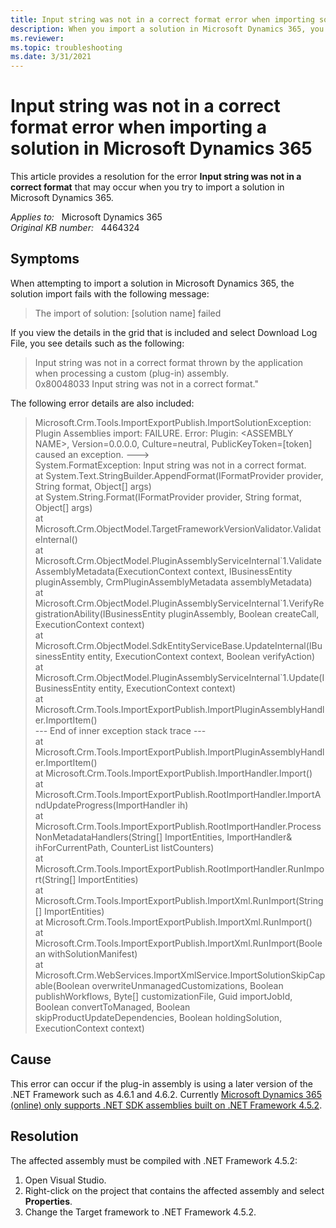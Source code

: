 ```yaml
---
title: Input string was not in a correct format error when importing solution
description: When you import a solution in Microsoft Dynamics 365, you receive an error that states input string was not in a correct format thrown by the application when processing a custom (plug-in) assembly. Provides a resolution.
ms.reviewer: 
ms.topic: troubleshooting
ms.date: 3/31/2021
---
```

# Input string was not in a correct format error when importing a solution in Microsoft Dynamics 365

This article provides a resolution for the error **Input string was not in a correct format** that may occur when you try to import a solution in Microsoft Dynamics 365.

_Applies to:_ &nbsp; Microsoft Dynamics 365  
_Original KB number:_ &nbsp; 4464324

## Symptoms

When attempting to import a solution in Microsoft Dynamics 365, the solution import fails with the following message:

> The import of solution: [solution name] failed

If you view the details in the grid that is included and select Download Log File, you see details such as the following:

> Input string was not in a correct format thrown by the application when processing a custom (plug-in) assembly.  
0x80048033 Input string was not in a correct format."

The following error details are also included:

> Microsoft.Crm.Tools.ImportExportPublish.ImportSolutionException: Plugin Assemblies import: FAILURE. Error: Plugin: \<ASSEMBLY NAME>, Version=0.0.0.0, Culture=neutral, PublicKeyToken=[token] caused an exception. --->  
System.FormatException: Input string was not in a correct format.  
at System.Text.StringBuilder.AppendFormat(IFormatProvider provider, String format, Object[] args)  
at System.String.Format(IFormatProvider provider, String format, Object[] args)  
at Microsoft.Crm.ObjectModel.TargetFrameworkVersionValidator.ValidateInternal()  
at Microsoft.Crm.ObjectModel.PluginAssemblyServiceInternal\`1.ValidateAssemblyMetadata(ExecutionContext context, IBusinessEntity pluginAssembly, CrmPluginAssemblyMetadata assemblyMetadata)  
at Microsoft.Crm.ObjectModel.PluginAssemblyServiceInternal\`1.VerifyRegistrationAbility(IBusinessEntity pluginAssembly, Boolean createCall, ExecutionContext context)  
at Microsoft.Crm.ObjectModel.SdkEntityServiceBase.UpdateInternal(IBusinessEntity entity, ExecutionContext context, Boolean verifyAction)  
at Microsoft.Crm.ObjectModel.PluginAssemblyServiceInternal`1.Update(IBusinessEntity entity, ExecutionContext context)  
at Microsoft.Crm.Tools.ImportExportPublish.ImportPluginAssemblyHandler.ImportItem()  
--- End of inner exception stack trace ---  
at Microsoft.Crm.Tools.ImportExportPublish.ImportPluginAssemblyHandler.ImportItem()  
at Microsoft.Crm.Tools.ImportExportPublish.ImportHandler.Import()  
at Microsoft.Crm.Tools.ImportExportPublish.RootImportHandler.ImportAndUpdateProgress(ImportHandler ih)  
at Microsoft.Crm.Tools.ImportExportPublish.RootImportHandler.ProcessNonMetadataHandlers(String[] ImportEntities, ImportHandler& ihForCurrentPath, CounterList listCounters)  
at Microsoft.Crm.Tools.ImportExportPublish.RootImportHandler.RunImport(String[] ImportEntities)  
at Microsoft.Crm.Tools.ImportExportPublish.ImportXml.RunImport(String[] ImportEntities)  
at Microsoft.Crm.Tools.ImportExportPublish.ImportXml.RunImport()  
at Microsoft.Crm.Tools.ImportExportPublish.ImportXml.RunImport(Boolean withSolutionManifest)  
at Microsoft.Crm.WebServices.ImportXmlService.ImportSolutionSkipCapable(Boolean overwriteUnmanagedCustomizations, Boolean publishWorkflows, Byte[] customizationFile, Guid importJobId, Boolean convertToManaged, Boolean skipProductUpdateDependencies, Boolean holdingSolution, ExecutionContext context)

## Cause

This error can occur if the plug-in assembly is using a later version of the .NET Framework such as 4.6.1 and 4.6.2. Currently [Microsoft Dynamics 365 (online) only supports .NET SDK assemblies built on .NET Framework 4.5.2](/dynamics365/customerengagement/on-premises/developer/visual-studio-dot-net-framework).

## Resolution

The affected assembly must be compiled with .NET Framework 4.5.2:

1. Open Visual Studio.
2. Right-click on the project that contains the affected assembly and select **Properties**.
3. Change the Target framework to .NET Framework 4.5.2.
